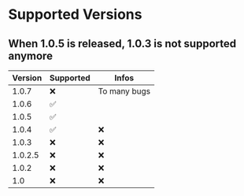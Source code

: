 # Supported Versions

## When 1.0.5 is released, 1.0.3 is not supported anymore


| Version | Supported          | Infos            |
| ------- | ------------------ | ---------------  |
| 1.0.7   | :x:                |  To many bugs    |
| 1.0.6   | :white_check_mark: |                  |
| 1.0.5   | :white_check_mark: |                  |
| 1.0.4   | :white_check_mark: |    :x:           |
| 1.0.3   | :x:                |    :x:           |
| 1.0.2.5 | :x:                |    :x:           |
| 1.0.2   | :x:                |    :x:           |
| 1.0     | :x:                |    :x:           |
